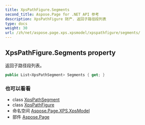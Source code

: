 ```yaml
---
title: XpsPathFigure.Segments
second_title: Aspose.Page for .NET API 参考
description: XpsPathFigure 财产. 返回子路径段列表
type: docs
weight: 30
url: /zh/net/aspose.page.xps.xpsmodel/xpspathfigure/segments/
---
```

## XpsPathFigure.Segments property

返回子路径段列表。

```csharp
public List<XpsPathSegment> Segments { get; }
```

### 也可以看看

* class [XpsPathSegment](../../xpspathsegment/)
* class [XpsPathFigure](../)
* 命名空间 [Aspose.Page.XPS.XpsModel](../../xpspathfigure/)
* 部件 [Aspose.Page](../../../)


